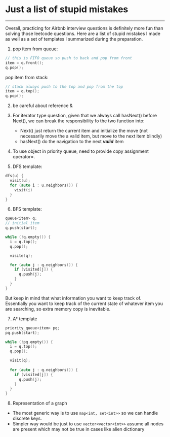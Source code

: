 # Just a list of stupid mistakes
-------

Overall, practicing for Airbnb interview questions is definitely more fun than
solving those leetcode questions. Here are a list of stupid mistakes I made as
well as a set of templates I summarized during the preparation.

1. pop item from queue:
```cpp
// this is FIFO queue so push to back and pop from front
item = q.front();
q.pop();
```

pop item from stack:
```cpp
// stack always push to the top and pop from the top
item = q.top();
q.pop();
```

2. be careful about reference &

3. For iterator type question, given that we always call hasNext() before
   Next(), we can break the responsibility fo the two function into:
    - Next() just return the current item and initialize the move (not
      necessarily move the a valid item, but move to the next item blindly)
    - hasNext() do the navigation to the next ***valid*** item

4. To use object in priority queue, need to provide copy assignment operator=.

5. DFS template:
```cpp
dfs(u) {
  visit(u);
  for (auto i : u.neighbors()) {
    visit(i)
  }
}
```

6. BFS template:
```cpp
queue<item> q;
// initial item
q.push(start);

while (!q.empty()) {
  i = q.top();
  q.pop();

  visite(q);

  for (auto j : q.neighbors()) {
    if (visited[j]) {
      q.push(j);
    }
  }
}
```
But keep in mind that what information you want to keep track of. Essentially
you want to keep track of the current state of whatever item you are searching,
so extra memory copy is inevitable.

7. A\* template
```cpp
priority_queue<item> pq;
pq.push(start);

while (!pq.empty()) {
  i = q.top();
  q.pop();

  visit(q);
  
  for (auto j : q.neighbors()) {
    if (visited[j]) {
      q.push(j);
    }
  }
}
```

8. Representation of a graph
- The most generic way is to use `map<int, set<int>>` so we can handle discrete
  keys.
- Simpler way would be just to use `vector<vector<int>>` assume all nodes are
  present which may not be true in cases like alien dictionary
